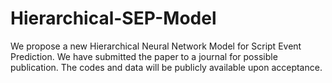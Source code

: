 # Hierarchical-SEP-Model

We propose a new Hierarchical Neural Network Model for Script Event Prediction. We have submitted the paper to a journal for possible publication. The codes and data will be publicly available upon acceptance. 
